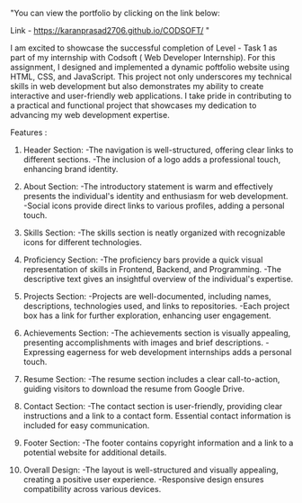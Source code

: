 "You can view the portfolio by clicking on the link below:

Link - https://karanprasad2706.github.io/CODSOFT/   "


I am excited to showcase the successful completion of Level - Task 1 as part of my internship with Codsoft ( Web Developer Internship). For this assignment, I designed and implemented a dynamic poftfolio website using HTML, CSS, and JavaScript. This project not only underscores my technical skills in web development but also demonstrates my ability to create interactive and user-friendly web applications. I take pride in contributing to a practical and functional project that showcases my dedication to advancing my web development expertise.

Features :
1) Header Section:
-The navigation is well-structured, offering clear links to different sections.
-The inclusion of a logo adds a professional touch, enhancing brand identity.

2) About Section:
-The introductory statement is warm and effectively presents the individual's identity and enthusiasm for web development.
-Social icons provide direct links to various profiles, adding a personal touch.

3) Skills Section:
-The skills section is neatly organized with recognizable icons for different technologies.

4) Proficiency Section:
-The proficiency bars provide a quick visual representation of skills in Frontend, Backend, and Programming.
-The descriptive text gives an insightful overview of the individual's expertise.

5) Projects Section:
-Projects are well-documented, including names, descriptions, technologies used, and links to repositories.
-Each project box has a link for further exploration, enhancing user engagement.

6) Achievements Section:
-The achievements section is visually appealing, presenting accomplishments with images and brief descriptions.
-Expressing eagerness for web development internships adds a personal touch.

7) Resume Section:
-The resume section includes a clear call-to-action, guiding visitors to download the resume from Google Drive.

8) Contact Section:
-The contact section is user-friendly, providing clear instructions and a link to a contact form.
Essential contact information is included for easy communication.

9) Footer Section:
-The footer contains copyright information and a link to a potential website for additional details.

10) Overall Design:
-The layout is well-structured and visually appealing, creating a positive user experience.
-Responsive design ensures compatibility across various devices.
